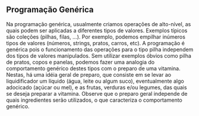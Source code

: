 ## Programação Genérica

Na programação genérica, usualmente criamos operações de alto-nível, as quais podem ser aplicadas a diferentes tipos de valores. Exemplos típicos são coleções (pilhas, filas, ...). Por exemplo, podemos empilhar inúmeros tipos de valores (números, strings, pratos, carros, etc). A programação é genérica pois o funcionamento das operações para o tipo pilha independem dos tipos de valores manipulados. Sem utilizar exemplos óbvios como pilha de pratos, copos e panelas, podemos fazer uma analogia do comportamento genérico destes tipos com o preparo de uma vitamina. Nestas, há uma idéia geral de preparo, que consiste em se levar ao liquidificador um líquido (água, leite ou algum suco), eventualmente algo adocicado (açúcar ou mel), e as frutas, verduras e/ou legumes, das quais se deseja preparar a vitamina. Observe que o preparo geral independe de quais ingredientes serão utilizados, o que caracteriza o comportamento genérico.


